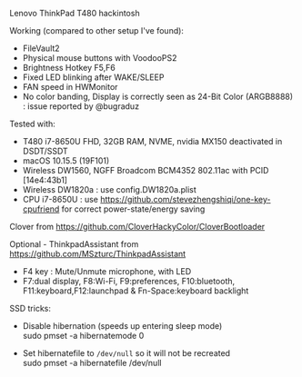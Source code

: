 Lenovo ThinkPad T480 hackintosh



Working (compared to other setup I've found):

* FileVault2
* Physical mouse buttons with VoodooPS2
* Brightness Hotkey F5,F6
* Fixed LED blinking after WAKE/SLEEP
* FAN speed in HWMonitor
* No color banding, Display is correctly seen as 24-Bit Color (ARGB8888) : issue reported by @bugraduz 

Tested with:
* T480 i7-8650U FHD, 32GB RAM, NVME, nvidia MX150 deactivated in DSDT/SSDT
* macOS 10.15.5 (19F101)
* Wireless DW1560, NGFF Broadcom BCM4352 802.11ac with PCID [14e4:43b1]
* Wireless DW1820a : use config.DW1820a.plist
* CPU i7-8650U : use https://github.com/stevezhengshiqi/one-key-cpufriend for correct power-state/energy saving



Clover from https://github.com/CloverHackyColor/CloverBootloader

Optional - ThinkpadAssistant from https://github.com/MSzturc/ThinkpadAssistant
- F4 key : Mute/Unmute microphone, with LED
- F7:dual display, F8:Wi-Fi, F9:preferences, F10:bluetooth, F11:keyboard,F12:launchpad & Fn-Space:keyboard backlight

SSD tricks:

* Disable hibernation (speeds up entering sleep mode)  
sudo pmset -a hibernatemode 0

* Set hibernatefile to `/dev/null` so it will not be recreated  
sudo pmset -a hibernatefile /dev/null


